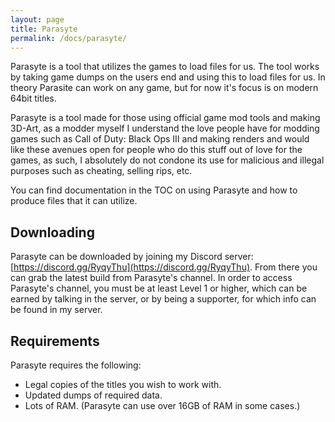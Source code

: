 ```yaml
---
layout: page
title: Parasyte
permalink: /docs/parasyte/
---
```


Parasyte is a tool that utilizes the games to load files for us. The tool works by taking game dumps on the users end and using this to load files for us. In theory Parasite can work on any game, but for now it's focus is on modern 64bit titles.

Parasyte is a tool made for those using official game mod tools and making 3D-Art, as a modder myself I understand the love people have for modding games such as Call of Duty: Black Ops III and making renders and would like these avenues open for people who do this stuff out of love for the games, as such, I absolutely do not condone its use for malicious and illegal purposes such as cheating, selling rips, etc.

You can find documentation in the TOC on using Parasyte and how to produce files that it can utilize.

## Downloading

Parasyte can be downloaded by joining my Discord server: [https://discord.gg/RyqyThu](https://discord.gg/RyqyThu). From there you can grab the latest build from Parasyte's channel. In order to access Parasyte's channel, you must be at least Level 1 or higher, which can be earned by talking in the server, or by being a supporter, for which info can be found in my server.

## Requirements

Parasyte requires the following:

* Legal copies of the titles you wish to work with.
* Updated dumps of required data.
* Lots of RAM. (Parasyte can use over 16GB of RAM in some cases.)